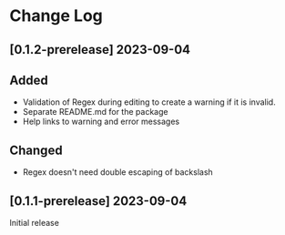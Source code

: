 # Change Log

## [0.1.2-prerelease] 2023-09-04

## Added

- Validation of Regex during editing to create a warning if it is invalid.
- Separate README.md for the package
- Help links to warning and error messages

## Changed

- Regex doesn't need double escaping of backslash

## [0.1.1-prerelease] 2023-09-04

Initial release
